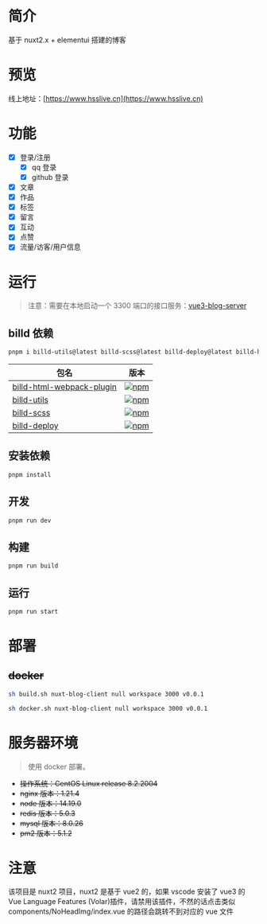 # 简介

基于 nuxt2.x + elementui 搭建的博客

# 预览

线上地址：[https://www.hsslive.cn](https://www.hsslive.cn)

# 功能

- [x] 登录/注册
  - [x] qq 登录
  - [x] github 登录
- [x] 文章
- [x] 作品
- [x] 标签
- [x] 留言
- [x] 互动
- [x] 点赞
- [x] 流量/访客/用户信息

# 运行

> 注意：需要在本地启动一个 3300 端口的接口服务：[vue3-blog-server](https://github.com/galaxy-s10/vue3-blog-server)

## billd 依赖

```sh
pnpm i billd-utils@latest billd-scss@latest billd-deploy@latest billd-html-webpack-plugin@latest
```

| 包名                                                                                 | 版本                                                                                                                      |
| ------------------------------------------------------------------------------------ | ------------------------------------------------------------------------------------------------------------------------- |
| [billd-html-webpack-plugin](https://github.com/galaxy-s10/billd-html-webpack-plugin) | [![npm](https://img.shields.io/npm/v/billd-html-webpack-plugin)](https://www.npmjs.com/package/billd-html-webpack-plugin) |
| [billd-utils](https://github.com/galaxy-s10/billd-utils)                             | [![npm](https://img.shields.io/npm/v/billd-utils)](https://www.npmjs.com/package/billd-utils)                             |
| [billd-scss](https://github.com/galaxy-s10/billd-scss)                               | [![npm](https://img.shields.io/npm/v/billd-scss)](https://www.npmjs.com/package/billd-scss)                               |
| [billd-deploy](https://github.com/galaxy-s10/billd-deploy)                           | [![npm](https://img.shields.io/npm/v/billd-deploy)](https://www.npmjs.com/package/billd-deploy)                           |

## 安装依赖

```sh
pnpm install
```

## 开发

```sh
pnpm run dev
```

## 构建

```sh
pnpm run build
```

## 运行

```sh
pnpm run start
```

# 部署

## ~~docker~~

```sh
sh build.sh nuxt-blog-client null workspace 3000 v0.0.1
```

```sh
sh docker.sh nuxt-blog-client null workspace 3000 v0.0.1
```

# 服务器环境

> 使用 docker 部署。

- ~~操作系统：CentOS Linux release 8.2.2004~~
- ~~nginx 版本：1.21.4~~
- ~~node 版本：14.19.0~~
- ~~redis 版本：5.0.3~~
- ~~mysql 版本：8.0.26~~
- ~~pm2 版本：5.1.2~~

# 注意

该项目是 nuxt2 项目，nuxt2 是基于 vue2 的，如果 vscode 安装了 vue3 的 Vue Language Features (Volar)插件，请禁用该插件，不然的话点击类似 components/NoHeadImg/index.vue 的路径会跳转不到对应的 vue 文件
